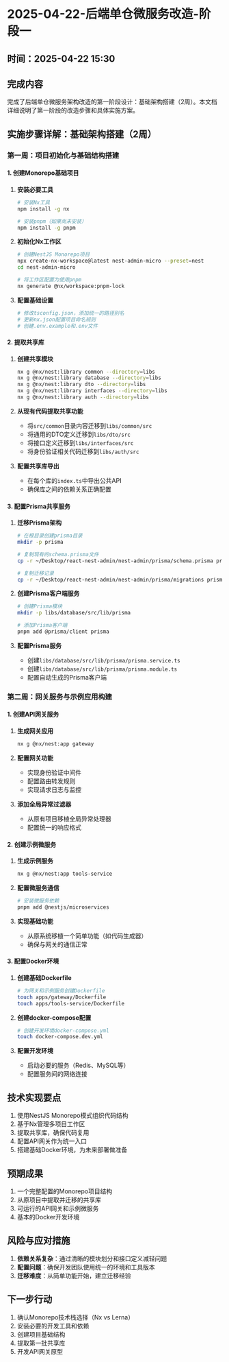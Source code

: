 # 2025-04-22-后端单仓微服务改造-阶段一

## 时间：2025-04-22 15:30

## 完成内容

完成了后端单仓微服务架构改造的第一阶段设计：基础架构搭建（2周）。本文档详细说明了第一阶段的改造步骤和具体实施方案。

## 实施步骤详解：基础架构搭建（2周）

### 第一周：项目初始化与基础结构搭建

#### 1. 创建Monorepo基础项目

1. **安装必要工具**
   ```bash
   # 安装Nx工具
   npm install -g nx
   
   # 安装pnpm（如果尚未安装）
   npm install -g pnpm
   ```

2. **初始化Nx工作区**
   ```bash
   # 创建NestJS Monorepo项目
   npx create-nx-workspace@latest nest-admin-micro --preset=nest
   cd nest-admin-micro
   
   # 将工作区配置为使用pnpm
   nx generate @nx/workspace:pnpm-lock
   ```

3. **配置基础设置**
   ```bash
   # 修改tsconfig.json，添加统一的路径别名
   # 更新nx.json配置项目命名规则
   # 创建.env.example和.env文件
   ```

#### 2. 提取共享库

1. **创建共享模块**
   ```bash
   nx g @nx/nest:library common --directory=libs
   nx g @nx/nest:library database --directory=libs
   nx g @nx/nest:library dto --directory=libs
   nx g @nx/nest:library interfaces --directory=libs
   nx g @nx/nest:library auth --directory=libs
   ```

2. **从现有代码提取共享功能**
   - 将`src/common`目录内容迁移到`libs/common/src`
   - 将通用的DTO定义迁移到`libs/dto/src`
   - 将接口定义迁移到`libs/interfaces/src`
   - 将身份验证相关代码迁移到`libs/auth/src`

3. **配置共享库导出**
   - 在每个库的`index.ts`中导出公共API
   - 确保库之间的依赖关系正确配置

#### 3. 配置Prisma共享服务

1. **迁移Prisma架构**
   ```bash
   # 在根目录创建prisma目录
   mkdir -p prisma
   
   # 复制现有的schema.prisma文件
   cp -r ~/Desktop/react-nest-admin/nest-admin/prisma/schema.prisma prisma/
   
   # 复制迁移记录
   cp -r ~/Desktop/react-nest-admin/nest-admin/prisma/migrations prisma/
   ```

2. **创建Prisma客户端服务**
   ```bash
   # 创建Prisma模块
   mkdir -p libs/database/src/lib/prisma
   
   # 添加Prisma客户端
   pnpm add @prisma/client prisma
   ```

3. **配置Prisma服务**
   - 创建`libs/database/src/lib/prisma/prisma.service.ts`
   - 创建`libs/database/src/lib/prisma/prisma.module.ts`
   - 配置自动生成的Prisma客户端

### 第二周：网关服务与示例应用构建

#### 1. 创建API网关服务

1. **生成网关应用**
   ```bash
   nx g @nx/nest:app gateway
   ```

2. **配置网关功能**
   - 实现身份验证中间件
   - 配置路由转发规则
   - 实现请求日志与监控

3. **添加全局异常过滤器**
   - 从原有项目移植全局异常处理器
   - 配置统一的响应格式

#### 2. 创建示例微服务

1. **生成示例服务**
   ```bash
   nx g @nx/nest:app tools-service
   ```

2. **配置微服务通信**
   ```bash
   # 安装微服务依赖
   pnpm add @nestjs/microservices
   ```

3. **实现基础功能**
   - 从原系统移植一个简单功能（如代码生成器）
   - 确保与网关的通信正常

#### 3. 配置Docker环境

1. **创建基础Dockerfile**
   ```bash
   # 为网关和示例服务创建Dockerfile
   touch apps/gateway/Dockerfile
   touch apps/tools-service/Dockerfile
   ```

2. **创建docker-compose配置**
   ```bash
   # 创建开发环境docker-compose.yml
   touch docker-compose.dev.yml
   ```

3. **配置开发环境**
   - 启动必要的服务（Redis、MySQL等）
   - 配置服务间的网络连接

## 技术实现要点

1. 使用NestJS Monorepo模式组织代码结构
2. 基于Nx管理多项目工作区
3. 提取共享库，确保代码复用
4. 配置API网关作为统一入口
5. 搭建基础Docker环境，为未来部署做准备

## 预期成果

1. 一个完整配置的Monorepo项目结构
2. 从原项目中提取并迁移的共享库
3. 可运行的API网关和示例微服务
4. 基本的Docker开发环境

## 风险与应对措施

1. **依赖关系复杂**：通过清晰的模块划分和接口定义减轻问题
2. **配置问题**：确保开发团队使用统一的环境和工具版本
3. **迁移难度**：从简单功能开始，建立迁移经验

## 下一步行动

1. 确认Monorepo技术栈选择（Nx vs Lerna）
2. 安装必要的开发工具和依赖
3. 创建项目基础结构
4. 提取第一批共享库
5. 开发API网关原型